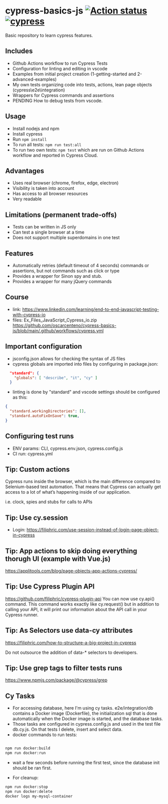 # cypress-basics-js  [![Action status][ci-badge]][ci-workflow] [![cypress][cloud-badge]][cloud-project]
Basic repository to learn cypress features.

## Includes
- Github Actions workflow to run Cypress Tests
- Configuration for linting and editing in vscode
- Examples from initial project creation (1-getting-started and 2-advanced-examples)
- My own tests organizing code into tests, actions, lean page objects (cypress\e2e\integration)
- Wrappers for Cypress commands and assertions
- PENDING How to debug tests from vscode.

## Usage

- Install nodejs and npm
- Install cypress
- Run `npm install`
- To run all tests: `npm run test:all`
- To run two own tests: `npm test` which are run on Github Actions workflow and reported in Cypress Cloud.

## Advantages
- Uses real browser (chrome, firefox, edge, electron)
- Visibility is taken into account
- Has access to all browser resources
- Very readable

## Limitations (permanent trade-offs)
- Tests can be written in JS only
- Can test a single browser at a time
- Does not support multiple superdomains in one test
 
## Features
- Automatically retries (default timeout of 4 seconds) commands or assertions, but not commands such as click or type
- Provides a wrapper for Sinon spy and stub.
- Provides a wrapper for  many jQuery commands

 ## Course
 - link: https://www.linkedin.com/learning/end-to-end-javascript-testing-with-cypress-io
 - files: Ex_Files_JavaScript_Cypress_io.zip
https://github.com/oscarcenteno/cypress-basics-js/blob/main/.github/workflows/cypress.yml

## Important configuration

- jsconfig.json allows for checking the syntax of JS files
- cypress globals are imported into files by configuring in package.json:
```json
  "standard": {
    "globals": [ "describe", "it", "cy" ]
  }
```

- linting is done by "standard" and vscode settings should be configured as this:

```json
{
  "standard.workingDirectories": [],
  "standard.autoFixOnSave": true,
}
```

 <!-- badge links follow -->
[ci-badge]: https://github.com/oscarcenteno/cypress-basics-js/actions/workflows/cypress.yml/badge.svg?branch=main
[ci-workflow]: https://github.com/oscarcenteno/cypress-basics-js/actions/workflows/cypress.yml
[cloud-badge]: https://img.shields.io/endpoint?url=https://cloud.cypress.io/badge/detailed/x68pip/main&style=flat&logo=cypress
[cloud-project]: https://cloud.cypress.io/projects/x68pip/runs


## Configuring test runs

- ENV params: CLI, cypress.env.json, cypress.config.js
- CI run: cypress.yml


## Tip: Custom actions
Cypress runs inside the browser, which is the main difference compared to Selenium-based test automation. That means that Cypress can actually get access to a lot of what’s happening inside of our application.

i.e. clock, spies and stubs for calls to APIs

## Tip: Use cy.session 
- Login: https://filiphric.com/use-session-instead-of-login-page-object-in-cypress


## Tip: App actions to skip doing everything thorugh UI (example with Vue.js)
https://applitools.com/blog/page-objects-app-actions-cypress/

## Tip:  Use Cypress Plugin API
https://github.com/filiphric/cypress-plugin-api
You can now use cy.api() command. This command works exactly like cy.request() but in addition to calling your API, it will print our information about the API call in your Cypress runner.

## Tip: As Selectors use data-cy attributes

https://filiphric.com/how-to-structure-a-big-project-in-cypress

Do not outsource the addition of data-* selectors to developers.

## Tip: Use grep tags to filter tests runs

https://www.npmjs.com/package/@cypress/grep

## Cy Tasks

- For accessing database, here I'm using cy tasks. e2e/integration/db contains a Docker image (Dockerfile), the initialization sql that is done automatically when the Docker image is started, and the database tasks.
- Those tasks are configured in cypress.config.js and used in the test file db.cy.js. On that tests I delete, insert and select data.
- docker commands to run tests:

``` bash

npm run docker:build
npm run docker:run

```

- wait a few seconds before running the first test, since the database init should be ran first.

- For cleanup:

``` bash
npm run docker:stop
npm run docker:delete
docker logs my-mysql-container
```

